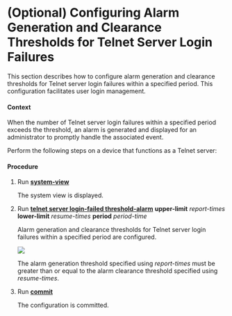(Optional) Configuring Alarm Generation and Clearance Thresholds for Telnet Server Login Failures
=================================================================================================

This section describes how to configure alarm generation and clearance thresholds for Telnet server login failures within a specified period. This configuration facilitates user login management.

#### Context

When the number of Telnet server login failures within a specified period exceeds the threshold, an alarm is generated and displayed for an administrator to promptly handle the associated event.

Perform the following steps on a device that functions as a Telnet server:


#### Procedure

1. Run [**system-view**](cmdqueryname=system-view)
   
   
   
   The system view is displayed.
2. Run [**telnet server login-failed threshold-alarm**](cmdqueryname=telnet+server+login-failed+threshold-alarm) **upper-limit** *report-times* **lower-limit** *resume-times* **period** *period-time*
   
   
   
   Alarm generation and clearance thresholds for Telnet server login failures within a specified period are configured.
   
   
   
   ![](../../../../public_sys-resources/note_3.0-en-us.png) 
   
   The alarm generation threshold specified using *report-times* must be greater than or equal to the alarm clearance threshold specified using *resume-times*.
3. Run [**commit**](cmdqueryname=commit)
   
   
   
   The configuration is committed.